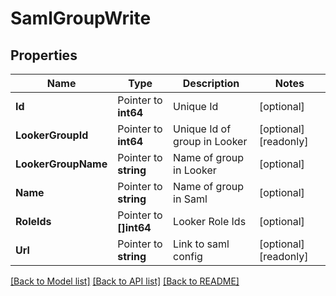 # SamlGroupWrite

## Properties

Name | Type | Description | Notes
------------ | ------------- | ------------- | -------------
**Id** | Pointer to **int64** | Unique Id | [optional] 
**LookerGroupId** | Pointer to **int64** | Unique Id of group in Looker | [optional] [readonly] 
**LookerGroupName** | Pointer to **string** | Name of group in Looker | [optional] 
**Name** | Pointer to **string** | Name of group in Saml | [optional] 
**RoleIds** | Pointer to **[]int64** | Looker Role Ids | [optional] 
**Url** | Pointer to **string** | Link to saml config | [optional] [readonly] 

[[Back to Model list]](../README.md#documentation-for-models) [[Back to API list]](../README.md#documentation-for-api-endpoints) [[Back to README]](../README.md)


